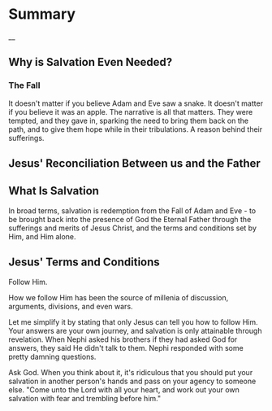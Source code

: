 # Summary
__

## Why is Salvation Even Needed?

### The Fall
It doesn't matter if you believe Adam and Eve saw a snake. It doesn't matter if 
you believe it was an apple. The narrative is all that matters. They were tempted, 
and they gave in, sparking the need to bring them back on the path, and to give them 
hope while in their tribulations. A reason behind their sufferings.

## Jesus' Reconciliation Between us and the Father

## What Is Salvation
In broad terms, salvation is redemption from the Fall of Adam and Eve - to be brought 
back into the presence of God the Eternal Father through the sufferings and merits 
of Jesus Christ, and the terms and conditions set by Him, and Him alone.

## Jesus' Terms and Conditions
Follow Him. 

How we follow Him has been the source of millenia of discussion, arguments, divisions, 
and even wars.

Let me simplify it by stating that only Jesus can tell you how to follow Him. Your 
answers are your own journey, and salvation is only attainable through revelation. When 
Nephi asked his brothers if they had asked God for answers, they said He didn't talk 
to them. Nephi responded with some pretty damning questions. 

Ask God. When you think about it, it's ridiculous that you should put your 
salvation in another person's hands and pass on your agency to someone else. "Come 
unto the Lord with all your heart, and work out your own salvation with fear and 
trembling before him."